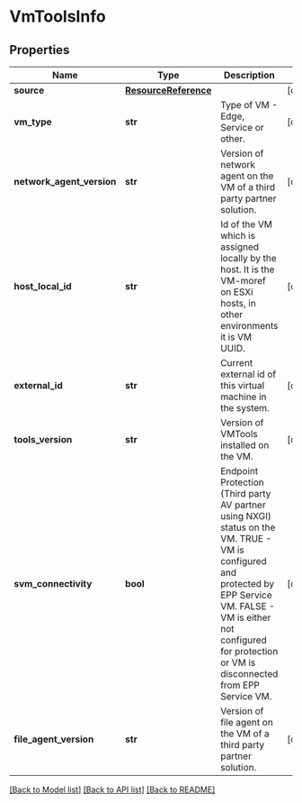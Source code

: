 # VmToolsInfo

## Properties
Name | Type | Description | Notes
------------ | ------------- | ------------- | -------------
**source** | [**ResourceReference**](ResourceReference.md) |  | [optional] 
**vm_type** | **str** | Type of VM - Edge, Service or other. | [optional] 
**network_agent_version** | **str** | Version of network agent on the VM of a third party partner solution. | [optional] 
**host_local_id** | **str** | Id of the VM which is assigned locally by the host. It is the VM-moref on ESXi hosts, in other environments it is VM UUID. | [optional] 
**external_id** | **str** | Current external id of this virtual machine in the system. | [optional] 
**tools_version** | **str** | Version of VMTools installed on the VM. | [optional] 
**svm_connectivity** | **bool** | Endpoint Protection (Third party AV partner using NXGI) status on the VM. TRUE  - VM is configured and protected by EPP Service VM. FALSE - VM is either not configured for protection or VM is disconnected from EPP Service VM. | [optional] 
**file_agent_version** | **str** | Version of file agent on the VM of a third party partner solution. | [optional] 

[[Back to Model list]](../README.md#documentation-for-models) [[Back to API list]](../README.md#documentation-for-api-endpoints) [[Back to README]](../README.md)

